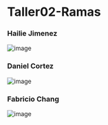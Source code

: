 # Taller02-Ramas

### Hailie Jimenez
![image](https://github.com/FabricioChang/Taller02-Ramas/assets/142462676/32b4ca54-cf60-4f33-b19b-f558433efbc7)

### Daniel Cortez
![image](https://github.com/FabricioChang/Taller02-Ramas/assets/112514991/7d9a3017-8189-40cf-ad79-acc63684b0d5)

### Fabricio Chang
![image](https://github.com/FabricioChang/Taller02-Ramas/assets/150054392/03ad2522-3bb1-4f60-bfba-4a7a33db0eec)
